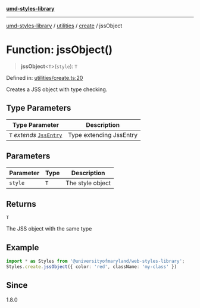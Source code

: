 [**umd-styles-library**](../../../../README.md)

***

[umd-styles-library](../../../../modules.md) / [utilities](../../../README.md) / [create](../README.md) / jssObject

# Function: jssObject()

> **jssObject**\<`T`\>(`style`): `T`

Defined in: [utilities/create.ts:20](https://github.com/UMD-Digital/design-system/blob/8021d9898368f604bce452fe4dde6fae3a0578fd/packages/styles/source/utilities/create.ts#L20)

Creates a JSS object with type checking.

## Type Parameters

| Type Parameter | Description |
| ------ | ------ |
| `T` *extends* [`JssEntry`](../../transform/interfaces/JssEntry.md) | Type extending JssEntry |

## Parameters

| Parameter | Type | Description |
| ------ | ------ | ------ |
| `style` | `T` | The style object |

## Returns

`T`

The JSS object with the same type

## Example

```typescript
import * as Styles from '@universityofmaryland/web-styles-library';
Styles.create.jssObject({ color: 'red', className: 'my-class' })
```

## Since

1.8.0
